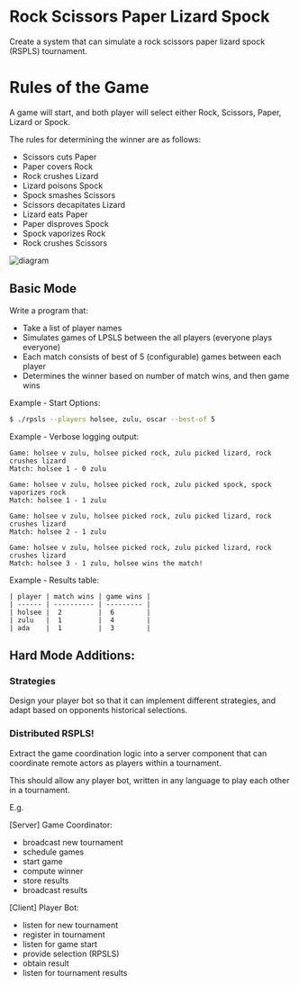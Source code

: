 Rock Scissors Paper Lizard Spock
================================

Create a system that can simulate a rock scissors paper lizard spock (RSPLS)
tournament.

# Rules of the Game

A game will start, and both player will select either Rock, Scissors, Paper,
Lizard or Spock.

The rules for determining the winner are as follows:

- Scissors cuts Paper
- Paper covers Rock
- Rock crushes Lizard
- Lizard poisons Spock
- Spock smashes Scissors
- Scissors decapitates Lizard
- Lizard eats Paper
- Paper disproves Spock
- Spock vaporizes Rock
- Rock crushes Scissors

![diagram](http://i0.kym-cdn.com/photos/images/newsfeed/000/521/596/ff1.jpg)

## Basic Mode

Write a program that:

- Take a list of player names
- Simulates games of LPSLS between the all players (everyone plays everyone)
- Each match consists of best of 5 (configurable) games between each player
- Determines the winner based on number of match wins, and then game wins

Example - Start Options:
``` bash
$ ./rpsls --players holsee, zulu, oscar --best-of 5
```

Example - Verbose logging output:
```
Game: holsee v zulu, holsee picked rock, zulu picked lizard, rock crushes lizard
Match: holsee 1 - 0 zulu

Game: holsee v zulu, holsee picked rock, zulu picked spock, spock vaporizes rock
Match: holsee 1 - 1 zulu

Game: holsee v zulu, holsee picked rock, zulu picked lizard, rock crushes lizard
Match: holsee 2 - 1 zulu

Game: holsee v zulu, holsee picked rock, zulu picked lizard, rock crushes lizard
Match: holsee 3 - 1 zulu, holsee wins the match!
```

Example - Results table:
```
| player | match wins | game wins |
| ------ | ---------- | --------- |
| holsee |  2         |  6        |
| zulu   |  1         |  4        |
| ada    |  1         |  3        |
```


## Hard Mode Additions:

### Strategies

Design your player bot so that it can implement different strategies, and adapt
based on opponents historical selections.

### Distributed RSPLS!

Extract the game coordination logic into a server component that can coordinate
remote actors as players within a tournament.

This should allow any player bot, written in any language to play each other in
a tournament.

E.g.

[Server] Game Coordinator:
- broadcast new tournament
- schedule games
- start game
- compute winner
- store results
- broadcast results

[Client] Player Bot:
- listen for new tournament
- register in tournament
- listen for game start
- provide selection (RPSLS)
- obtain result
- listen for tournament results

